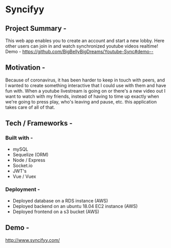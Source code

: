 # Syncifyy

## Project Summary - 
This web app enables you to create an account and start a new lobby. Here other users can join in and watch synchronized youtube videos realtime! Demo - https://github.com/BigBellyBigDreams/Youtube-Sync#demo--

## Motivation -
Because of coronavirus, it has been harder to keep in touch with peers, and I wanted to create something interactive that I could use with them and have fun with. When a youtube livestream is going on or there's a new video out I want to watch with my friends, instead of having to time up exactly when we're going to press play, who's leaving and pause, etc. this application takes care of all of that. 

## Tech / Frameworks - 

### Built with - 
- mySQL
- Sequelize (ORM)
- Node / Express
- Socket.io
- JWT's
- Vue / Vuex

### Deployment - 

- Deployed database on a RDS instance (AWS)
- Deployed backend on an ubuntu 18.04 EC2 instance (AWS)
- Deployed frontend on a s3 bucket (AWS)

## Demo -

http://www.syncifyy.com/
